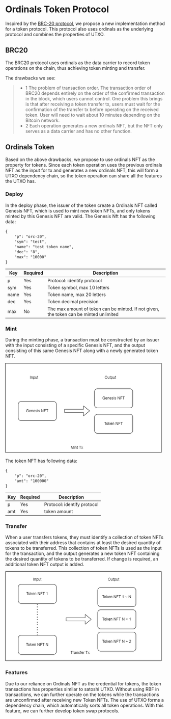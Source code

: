 # Ordinals Token Protocol
Inspired by the [BRC-20 protocol](https://domo-2.gitbook.io/brc-20-experiment/), we propose a new implementation method for a token protocol. This protocol also uses ordinals as the underlying protocol and combines the properties of UTXO.

## BRC20
The BRC20 protocol uses ordinals as the data carrier to record token operations on the chain, thus achieving token minting and transfer.

The drawbacks we see:
> * 1 The problem of transaction order. The transaction order of BRC20 depends entirely on the order of the confirmed transaction in the block, which users cannot control. One problem this brings is that after receiving a token transfer tx, users must wait for the confirmation of the transfer tx before operating on the received token. User will need to wait about 10 minutes depending on the Bitcoin network.
> * 2 Each operation generates a new ordinals NFT, but the NFT only serves as a data carrier and has no other function.

## Ordinals Token

Based on the above drawbacks, we propose to use ordinals NFT as the property for tokens.  Since each token operation uses the previous ordinals NFT as the input for tx and generates a new ordinals NFT, this will form a UTXO dependency chain, so the token operation can share all the features the UTXO has.

### Deploy

In the deploy phase, the issuer of the token create a Ordinals NFT called Genesis NFT, which is used to mint new token NFTs, and only tokens minted by this Genesis NFT are valid. The Genesis Nft has the following data:
```
{
    "p": "orc-20",
    "sym": "test",
    "name": "test token name",
    "dec": "8",
    "max": "10000"
}
```

| Key | Required | Description|
| --- | --- | --- |
| p | Yes | Protocol: identify protocol |
| sym | Yes | Token symbol, max 10 letters |
| name | Yes | Token name, max 20 letters |
| dec | Yes | Token decimal precision |
| max | No | The max amount of token can be minted. If not given, the token can be minted unlimited |

### Mint

During the minting phase, a transaction must be constructed by an issuer with the input consisting of a specific Genesis NFT, and the output consisting of this same Genesis NFT along with a newly generated token NFT. 

![mint](pics/ordinals-token-mint.png)

The token NFT has following data:
```
{
    "p": "orc-20",
    "amt": "100000"
}
```

| Key | Required | Description|
| --- | --- | --- |
| p | Yes | Protocol: identify protocol |
| amt | Yes | token amount |

### Transfer

When a user transfers tokens, they must identify a collection of token NFTs associated with their address that contains at least the desired quantity of tokens to be transferred. This collection of token NFTs is used as the input for the transaction, and the output generates a new token NFT containing the desired quantity of tokens to be transferred. If change is required, an additional token NFT output is added.

![transfer](pics/ordinals-token-transfer.png)

### Features

Due to our reliance on Ordinals NFT as the credential for tokens, the token transactions has properties similar to satoshi UTXO. Without using RBF in transactions, we can further operate on the tokens while the transactions are unconfirmed after receiving new Token NFTs. The use of UTXO forms a dependency chain, which automatically sorts all token operations. With this feature, we can further develop token swap protocols.